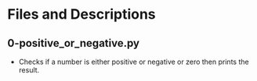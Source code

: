 # Files and Descriptions

## 0-positive_or_negative.py

- Checks if a number is either positive or negative or zero then prints the result.
